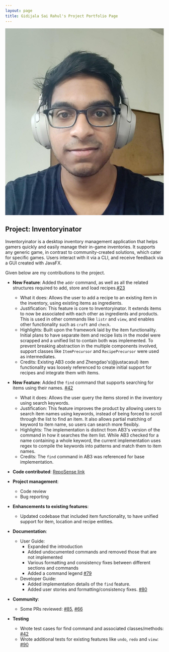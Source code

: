 ```yaml
---
layout: page
title: Gidijala Sai Rahul's Project Portfolio Page
---
```

![profileimage](../images/rahul0506.png)

## Project: Inventoryinator

Inventoryinator is a desktop inventory management application that helps gamers quickly and easily manage
their in-game inventories. It supports any generic game, in contrast to community-created solutions,
which cater for specific games. Users interact with it via a CLI, and receive feedback via a GUI created
with JavaFX.

Given below are my contributions to the project.

* **New Feature**: Added the `addr` command, as well as all the related structures required to add, store and load
    recipes.[\#23](https://github.com/AY2021S1-CS2103T-F13-1/tp/pull/23)
  * What it does: Allows the user to add a recipe to an existing item in the inventory, using existing items as
    ingredients.
  * Justification: This feature is core to Inventoryinator. It extends items to now be associated with each other as
    ingredients and products. This is used in other commands like `listr` and `view`, and enables other functionality
    such as `craft` and `check`.
  * Highlights: Built upon the framework laid by the item functionality. Initial plans to have separate item and recipe
    lists in the model were scrapped and a unified list to contain both was implemented. To prevent breaking abstraction
    in the multiple components involved, support classes like `ItemPrecursor` and `RecipePrecursor` were used as
    intermediates.
  * Credits: Existing AB3 code and Zhengdao's(@justacasul) item functionality was loosely referenced to create initial
    support for recipes and integrate them with items.

* **New Feature**: Added the `find` command that supports searching for items using their names.
    [\#42](https://github.com/AY2021S1-CS2103T-F13-1/tp/pull/42)
  * What it does: Allows the user query the items stored in the inventory using search keywords.
  * Justification: This feature improves the product by allowing users to search item names using keywords, instead of
    being forced to scroll through the list to find an item. It also allows partial matching of keyword to item name, so
    users can search more flexibly.
  * Highlights: The implementation is distinct from AB3's version of the command in how it searches the item list. While
    AB3 checked for a name containing a whole keyword, the current implementation uses regex to compile the keywords
    into patterns and match them to item names.
  * Credits: The `find` command in AB3 was referenced for base implementation.

* **Code contributed**: [RepoSense link](https://nus-cs2103-ay2021s1.github.io/tp-dashboard/#breakdown=true&search=rahul0506&sort=groupTitle&sortWithin=title&since=2020-08-14&timeframe=commit&mergegroup=&groupSelect=groupByRepos&checkedFileTypes=docs~functional-code~test-code~other)

* **Project management**:
  * Code review
  * Bug reporting

* **Enhancements to existing features**:
  * Updated codebase that included item functionality, to have unified support for item, location and recipe entities.

* **Documentation**:
  * User Guide:
    * Expanded the introduction
    * Added undocumented commands and removed those that are not implemented
    * Various formatting and consistency fixes between different sections and commands
    * Added a command legend
    [\#79](https://github.com/AY2021S1-CS2103T-F13-1/tp/pull/79/)
  * Developer Guide:
    * Added implementation details of the `find` feature.
    * Added user stories and formatting/consistency fixes.
    [\#80](https://github.com/AY2021S1-CS2103T-F13-1/tp/pull/80)

* **Community**:
  * Some PRs reviewed: [\#85](https://github.com/AY2021S1-CS2103T-F13-1/tp/pull/85), [\#66](https://github.com/AY2021S1-CS2103T-F13-1/tp/pull/66)

* **Testing**
  * Wrote test cases for find command and associated classes/methods: 
    [\#42](https://github.com/AY2021S1-CS2103T-F13-1/tp/pull/42)
  * Wrote additional tests for existing features like `undo`, `redo` and `view`:
    [\#90](https://github.com/AY2021S1-CS2103T-F13-1/tp/pull/90)
